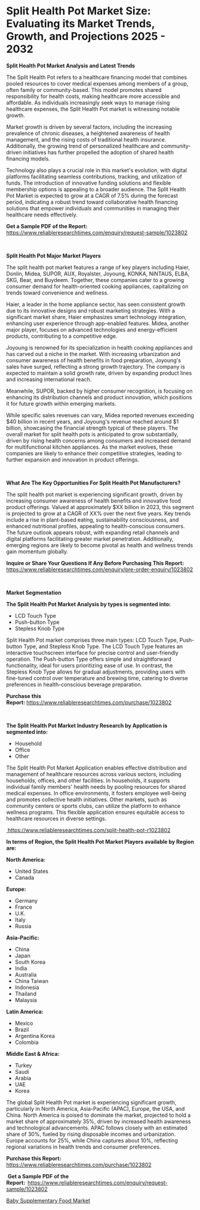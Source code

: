 <p><h1>Split Health Pot Market Size: Evaluating its Market Trends, Growth, and Projections 2025 - 2032</h1></p><p><strong>Split Health Pot Market Analysis and Latest Trends</strong></p>
<p><p>The Split Health Pot refers to a healthcare financing model that combines pooled resources to cover medical expenses among members of a group, often family or community-based. This model promotes shared responsibility for health costs, making healthcare more accessible and affordable. As individuals increasingly seek ways to manage rising healthcare expenses, the Split Health Pot market is witnessing notable growth.</p><p>Market growth is driven by several factors, including the increasing prevalence of chronic diseases, a heightened awareness of health management, and the rising costs of traditional health insurance. Additionally, the growing trend of personalized healthcare and community-driven initiatives has further propelled the adoption of shared health financing models.</p><p>Technology also plays a crucial role in this market's evolution, with digital platforms facilitating seamless contributions, tracking, and utilization of funds. The introduction of innovative funding solutions and flexible membership options is appealing to a broader audience. The Split Health Pot Market is expected to grow at a CAGR of 7.5% during the forecast period, indicating a robust trend toward collaborative health financing solutions that empower individuals and communities in managing their healthcare needs effectively.</p></p>
<p><strong>Get a Sample PDF of the Report:&nbsp;</strong> <a href="https://www.reliableresearchtimes.com/enquiry/request-sample/1023802?utm_campaign=3219&utm_medium=2&utm_source=Github&utm_content=ia&utm_term=07032025&utm_id=split-health-pot">https://www.reliableresearchtimes.com/enquiry/request-sample/1023802</a></p>
<p>&nbsp;</p>
<p><strong>Split Health Pot Major Market Players</strong></p>
<p><p>The split health pot market features a range of key players including Haier, Donlin, Midea, SUPOR, AUX, Royalster, Joyoung, KONKA, NiNTAUS, ELBA, SKG, Bear, and Buydeem. Together, these companies cater to a growing consumer demand for health-oriented cooking appliances, capitalizing on trends toward convenience and wellness.</p><p>Haier, a leader in the home appliance sector, has seen consistent growth due to its innovative designs and robust marketing strategies. With a significant market share, Haier emphasizes smart technology integration, enhancing user experience through app-enabled features. Midea, another major player, focuses on advanced technologies and energy-efficient products, contributing to a competitive edge.</p><p>Joyoung is renowned for its specialization in health cooking appliances and has carved out a niche in the market. With increasing urbanization and consumer awareness of health benefits in food preparation, Joyoung's sales have surged, reflecting a strong growth trajectory. The company is expected to maintain a solid growth rate, driven by expanding product lines and increasing international reach.</p><p>Meanwhile, SUPOR, backed by higher consumer recognition, is focusing on enhancing its distribution channels and product innovation, which positions it for future growth within emerging markets. </p><p>While specific sales revenues can vary, Midea reported revenues exceeding $40 billion in recent years, and Joyoung's revenue reached around $1 billion, showcasing the financial strength typical of these players. The overall market for split health pots is anticipated to grow substantially, driven by rising health concerns among consumers and increased demand for multifunctional kitchen appliances. As the market evolves, these companies are likely to enhance their competitive strategies, leading to further expansion and innovation in product offerings.</p></p>
<p>&nbsp;</p>
<p><strong>What Are The Key Opportunities For Split Health Pot Manufacturers?</strong></p>
<p><p>The split health pot market is experiencing significant growth, driven by increasing consumer awareness of health benefits and innovative food product offerings. Valued at approximately $XX billion in 2023, this segment is projected to grow at a CAGR of XX% over the next five years. Key trends include a rise in plant-based eating, sustainability consciousness, and enhanced nutritional profiles, appealing to health-conscious consumers. The future outlook appears robust, with expanding retail channels and digital platforms facilitating greater market penetration. Additionally, emerging regions are likely to become pivotal as health and wellness trends gain momentum globally.</p></p>
<p><strong>Inquire or Share Your Questions If Any Before Purchasing This Report:</strong> <a href="https://www.reliableresearchtimes.com/enquiry/pre-order-enquiry/1023802?utm_campaign=3219&utm_medium=2&utm_source=Github&utm_content=ia&utm_term=07032025&utm_id=split-health-pot">https://www.reliableresearchtimes.com/enquiry/pre-order-enquiry/1023802</a></p>
<p>&nbsp;</p>
<p><strong>Market Segmentation</strong></p>
<p><strong>The Split Health Pot Market Analysis by types is segmented into:</strong></p>
<p><ul><li>LCD Touch Type</li><li>Push-button Type</li><li>Stepless Knob Type</li></ul></p>
<p><p>Split Health Pot market comprises three main types: LCD Touch Type, Push-button Type, and Stepless Knob Type. The LCD Touch Type features an interactive touchscreen interface for precise control and user-friendly operation. The Push-button Type offers simple and straightforward functionality, ideal for users prioritizing ease of use. In contrast, the Stepless Knob Type allows for gradual adjustments, providing users with fine-tuned control over temperature and brewing time, catering to diverse preferences in health-conscious beverage preparation.</p></p>
<p><strong>Purchase this Report:&nbsp;</strong><a href="https://www.reliableresearchtimes.com/purchase/1023802?utm_campaign=3219&utm_medium=2&utm_source=Github&utm_content=ia&utm_term=07032025&utm_id=split-health-pot">https://www.reliableresearchtimes.com/purchase/1023802</a></p>
<p>&nbsp;</p>
<p><strong>The Split Health Pot Market Industry Research by Application is segmented into:</strong></p>
<p><ul><li>Household</li><li>Office</li><li>Other</li></ul></p>
<p><p>The Split Health Pot Market Application enables effective distribution and management of healthcare resources across various sectors, including households, offices, and other facilities. In households, it supports individual family members' health needs by pooling resources for shared medical expenses. In office environments, it fosters employee well-being and promotes collective health initiatives. Other markets, such as community centers or sports clubs, can utilize the platform to enhance wellness programs. This flexible application ensures equitable access to healthcare resources in diverse settings.</p></p>
<p><a href="https://www.reliableresearchtimes.com/split-health-pot-r1023802?utm_campaign=3219&utm_medium=2&utm_source=Github&utm_content=ia&utm_term=07032025&utm_id=split-health-pot">&nbsp;https://www.reliableresearchtimes.com/split-health-pot-r1023802</a></p>
<p><strong>In terms of Region, the Split Health Pot Market Players available by Region are:</strong></p>
<p>
    <p> <strong> North America: </strong>
        <ul>
            <li>United States</li>
            <li>Canada</li>
        </ul>
        </p> 
    <p> <strong> Europe: </strong>
        <ul>
            <li>Germany</li>
            <li>France</li>
            <li>U.K.</li>
            <li>Italy</li>
            <li>Russia</li>
        </ul>
        </p> 
    <p> <strong> Asia-Pacific: </strong>
        <ul>
            <li>China</li>
            <li>Japan</li>
            <li>South Korea</li>
            <li>India</li>
            <li>Australia</li>
            <li>China Taiwan</li>
            <li>Indonesia</li>
            <li>Thailand</li>
            <li>Malaysia</li>
        </ul>
        </p> 
    <p> <strong> Latin America: </strong>
        <ul>
            <li>Mexico</li>
            <li>Brazil</li>
            <li>Argentina Korea</li>
            <li>Colombia</li>
        </ul>
        </p> 
    <p> <strong> Middle East & Africa: </strong>
        <ul>
            <li>Turkey</li>
            <li>Saudi</li>
            <li>Arabia</li>
            <li>UAE</li>
            <li>Korea</li>
        </ul>
    </p>
    </p>
<p><p>The global Split Health Pot market is experiencing significant growth, particularly in North America, Asia-Pacific (APAC), Europe, the USA, and China. North America is poised to dominate the market, projected to hold a market share of approximately 35%, driven by increased health awareness and technological advancements. APAC follows closely with an estimated share of 30%, fueled by rising disposable incomes and urbanization. Europe accounts for 25%, while China captures about 10%, reflecting regional variations in health trends and consumer preferences.</p></p>
<p><strong>Purchase this Report: </strong><a href="https://www.reliableresearchtimes.com/purchase/1023802?utm_campaign=3219&utm_medium=2&utm_source=Github&utm_content=ia&utm_term=07032025&utm_id=split-health-pot">https://www.reliableresearchtimes.com/purchase/1023802</a></p>
<p>&nbsp;<strong>Get a Sample PDF of the Report:&nbsp;&nbsp;</strong><a href="https://www.reliableresearchtimes.com/enquiry/request-sample/1023802?utm_campaign=3219&utm_medium=2&utm_source=Github&utm_content=ia&utm_term=07032025&utm_id=split-health-pot">https://www.reliableresearchtimes.com/enquiry/request-sample/1023802</a></p>
<p><strong></strong></p>
<p><p><a href="https://github.com/saklpelzami95/Market-Research-Report-List-1/blob/main/baby-supplementary-food-market.md?utm_campaign=3219&utm_medium=2&utm_source=Github&utm_content=ia&utm_term=07032025&utm_id=split-health-pot">Baby Supplementary Food Market</a></p></p>
